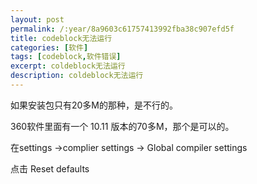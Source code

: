 ```yaml
---
layout: post
permalink: /:year/8a9603c61757413992fba38c907efd5f
title: codeblock无法运行
categories: [软件]
tags: [codeblock,软件错误]
excerpt: coldeblock无法运行
description: coldeblock无法运行
---
```


如果安装包只有20多M的那种，是不行的。

360软件里面有一个 10.11 版本的70多M，那个是可以的。

在settings ->complier settings -> Global compiler settings

点击 Reset defaults


